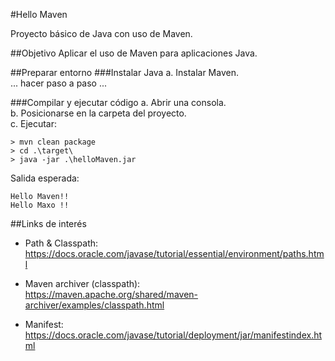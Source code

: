 #Hello Maven

Proyecto básico de Java con uso de Maven.

##Objetivo
Aplicar el uso de Maven para aplicaciones Java.

##Preparar entorno
###Instalar Java
a. Instalar Maven. <br/>
... hacer paso a paso ...


###Compilar y ejecutar código
a. Abrir una consola. <br/>
b. Posicionarse en la carpeta del proyecto. <br/>
c. Ejecutar: <br/>
```
> mvn clean package
> cd .\target\
> java -jar .\helloMaven.jar
```

Salida esperada:
```
Hello Maven!!
Hello Maxo !!
```

##Links de interés
* Path & Classpath: <br/> https://docs.oracle.com/javase/tutorial/essential/environment/paths.html 

* Maven archiver (classpath): <br/> https://maven.apache.org/shared/maven-archiver/examples/classpath.html

* Manifest: <br/> https://docs.oracle.com/javase/tutorial/deployment/jar/manifestindex.html

